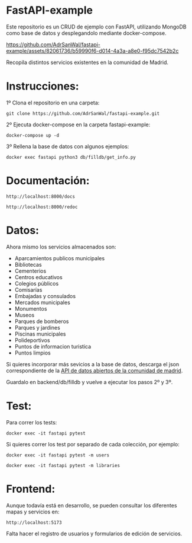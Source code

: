 # FastAPI-example

Este repositorio es un CRUD de ejemplo con FastAPI, utilizando MongoDB como
base de datos y desplegandolo mediante docker-compose.

https://github.com/AdrSanWal/fastapi-example/assets/82061736/b59990f6-d014-4a3a-a8e0-f95dc7542b2c

Recopila distintos servicios existentes en la comunidad de Madrid.

Instrucciones:
=

1º Clona el repositorio en una carpeta:

    git clone https://github.com/AdrSanWal/fastapi-example.git


2º Ejecuta docker-compose en la carpeta fastapi-example:

    docker-compose up -d

3º Rellena la base de datos con algunos ejemplos:

    docker exec fastapi python3 db/filldb/get_info.py

Documentación:
=

    http://localhost:8000/docs

    http://localhost:8000/redoc

Datos:
=

Ahora mismo los servicios almacenados son:

<ul>
  <li>Aparcamientos publicos municipales</li>
  <li>Bibliotecas</li>
  <li>Cementerios</li>
  <li>Centros educativos</li>
  <li>Colegios públicos</li>
  <li>Comisarías</li>
  <li>Embajadas y consulados</li>
  <li>Mercados municipales</li>
  <li>Monumentos</li>
  <li>Museos</li>
  <li>Parques de bomberos</li>
  <li>Parques y jardines</li>
  <li>Piscinas municipales</li>
  <li>Polideportivos</li>
  <li>Puntos de informacion turistica</li>
  <li>Puntos limpios</li>
</ul>

  Si quieres incorporar más sevicios a la base de datos, descarga el json
  correspondiente de la <a href='https://datos.madrid.es/portal/site/egob/menuitem.214413fe61bdd68a53318ba0a8a409a0/?vgnextoid=b07e0f7c5ff9e510VgnVCM1000008a4a900aRCRD&vgnextchannel=b07e0f7c5ff9e510VgnVCM1000008a4a900aRCRD&vgnextfmt=default'>API de datos abiertos de la comunidad de madrid</a>.

  Guardalo en backend/db/filldb y vuelve a ejecutar los pasos 2º y 3º.

Test:
=

Para correr los tests:

    docker exec -it fastapi pytest

Si quieres correr los test por separado de cada colección, por ejemplo:

    docker exec -it fastapi pytest -m users

    docker exec -it fastapi pytest -m libraries

Frontend:
=

Aunque todavía está en desarrollo, se pueden consultar los diferentes mapas y servicios en:

    http://localhost:5173
    
Falta hacer el registro de usuarios y formularios de edición de servicios.
